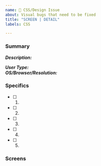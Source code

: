```yaml
---
name: 🎨 CSS/Design Issue
about: Visual bugs that need to be fixed
title: "SCREEN | DETAIL"
labels: CSS

---
```

### Summary
**_Description:_**  

<!-- Optional -->
**_User Type:_**  
**_OS/Browser/Resolution:_** 

### Specifics
- [ ] 1. 
- [ ] 2. 
- [ ] 3. 
- [ ] 4. 
- [ ] 5. 

### Screens
